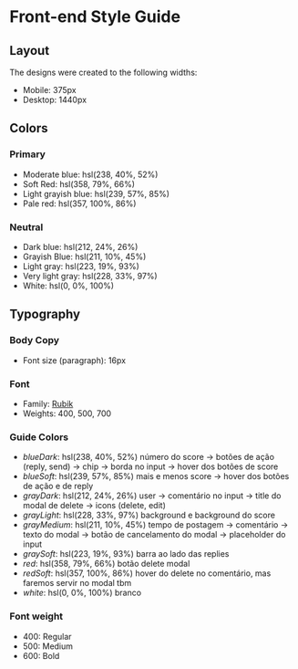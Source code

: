 # Front-end Style Guide

## Layout

The designs were created to the following widths:

- Mobile: 375px
- Desktop: 1440px

## Colors

### Primary

- Moderate blue: hsl(238, 40%, 52%)
- Soft Red: hsl(358, 79%, 66%)
- Light grayish blue: hsl(239, 57%, 85%)
- Pale red: hsl(357, 100%, 86%)

### Neutral

- Dark blue: hsl(212, 24%, 26%)
- Grayish Blue: hsl(211, 10%, 45%)
- Light gray: hsl(223, 19%, 93%)
- Very light gray: hsl(228, 33%, 97%)
- White: hsl(0, 0%, 100%)

## Typography

### Body Copy

- Font size (paragraph): 16px

### Font

- Family: [Rubik](https://fonts.google.com/specimen/Rubik)
- Weights: 400, 500, 700

### Guide Colors

- _blueDark_: hsl(238, 40%, 52%) número do score -> botões de ação (reply, send) -> chip -> borda no input -> hover dos botões de score
- _blueSoft_: hsl(239, 57%, 85%) mais e menos score -> hover dos botões de ação e de reply
- _grayDark_: hsl(212, 24%, 26%) user -> comentário no input -> title do modal de delete -> icons (delete, edit)
- _grayLight_: hsl(228, 33%, 97%) background e background do score
- _grayMedium_: hsl(211, 10%, 45%) tempo de postagem -> comentário -> texto do modal -> botão de cancelamento do modal -> placeholder do input
- _graySoft_: hsl(223, 19%, 93%) barra ao lado das replies
- _red_: hsl(358, 79%, 66%) botão delete modal
- _redSoft_: hsl(357, 100%, 86%) hover do delete no comentário, mas faremos servir no modal tbm
- _white_: hsl(0, 0%, 100%) branco


### Font weight

- 400: Regular
- 500: Medium
- 600: Bold
